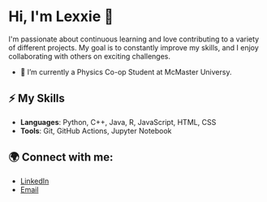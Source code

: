 # Hi, I'm Lexxie 👋

I'm passionate about continuous learning and love contributing to a variety of different projects. My goal is to constantly improve my skills, and I enjoy collaborating with others on exciting challenges.

- 🔭 I’m currently a Physics Co-op Student at McMaster Universy.

## ⚡ My Skills
- **Languages**: Python, C++, Java, R, JavaScript, HTML, CSS
- **Tools**: Git, GitHub Actions, Jupyter Notebook

## 🌍 Connect with me:
- [LinkedIn](https://linkedin.com/in/alexandria-roy-a18886168)
- [Email](lexxie.roy@gmail.com)
